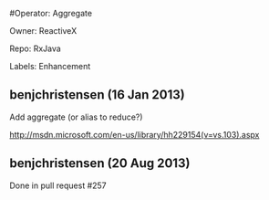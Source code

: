 #Operator: Aggregate

Owner: ReactiveX

Repo: RxJava

Labels: Enhancement 

## benjchristensen (16 Jan 2013)

Add aggregate (or alias to reduce?)

http://msdn.microsoft.com/en-us/library/hh229154(v=vs.103).aspx


## benjchristensen (20 Aug 2013)

Done in pull request #257 


